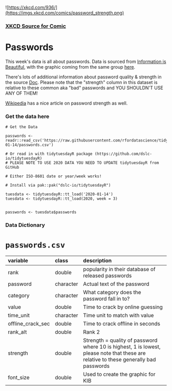 ![https://xkcd.com/936/](https://imgs.xkcd.com/comics/password_strength.png)
### [XKCD Source for Comic](https://xkcd.com/936/)


# Passwords

This week's data is all about passwords. Data is sourced from [Information is Beautiful](https://docs.google.com/spreadsheets/d/1cz7TDhm0ebVpySqbTvrHrD3WpxeyE4hLZtifWSnoNTQ/edit#gid=21), with the graphic coming from the same group [here](https://twitter.com/infobeautiful/status/1216765612439019521?s=20).

There's lots of additional information about password quality & strength in the source [Doc](https://docs.google.com/spreadsheets/d/1cz7TDhm0ebVpySqbTvrHrD3WpxeyE4hLZtifWSnoNTQ/edit#gid=21). Please note that the "strength" column in this dataset is relative to these common aka "bad" passwords and YOU SHOULDN'T USE ANY OF THEM!

[Wikipedia](https://en.wikipedia.org/wiki/Password_strength) has a nice article on password strength as well.

### Get the data here

```{r}
# Get the Data

passwords <- readr::read_csv('https://raw.githubusercontent.com/rfordatascience/tidytuesday/master/data/2020/2020-01-14/passwords.csv')

# Or read in with tidytuesdayR package (https://github.com/dslc-io/tidytuesdayR)
# PLEASE NOTE TO USE 2020 DATA YOU NEED TO UPDATE tidytuesdayR from GitHub

# Either ISO-8601 date or year/week works!

# Install via pak::pak("dslc-io/tidytuesdayR")

tuesdata <- tidytuesdayR::tt_load('2020-01-14') 
tuesdata <- tidytuesdayR::tt_load(2020, week = 3)


passwords <- tuesdata$passwords
```
### Data Dictionary

# `passwords.csv`

|variable          |class     |description |
|:-----------------|:---------|:-----------|
|rank              |double    | popularity in their database of released passwords |
|password          |character | Actual text of the password |
|category          |character | What category does the password fall in to?|
|value             |double    | Time to crack by online guessing |
|time_unit         |character | Time unit to match with value |
|offline_crack_sec |double    | Time to crack offline in seconds |
|rank_alt          |double    | Rank 2 |
|strength          |double    | Strength = quality of password where 10 is highest, 1 is lowest, please note that these are relative to these generally bad passwords |
|font_size         |double    | Used to create the graphic for KIB |
